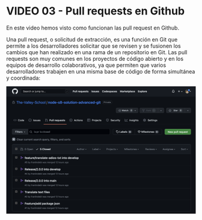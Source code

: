 # VIDEO 03 - Pull requests en Github

En este video hemos visto como funcionan las pull request en Github.

Una pull request, o solicitud de extracción, es una función en Git que permite a los desarrolladores solicitar que se revisen y se fusionen los cambios que han realizado en una rama de un repositorio en Git. Las pull requests son muy comunes en los proyectos de código abierto y en los equipos de desarrollo colaborativos, ya que permiten que varios desarrolladores trabajen en una misma base de código de forma simultánea y coordinada:

![Untitled](/docs/assets/Untitled.png)
